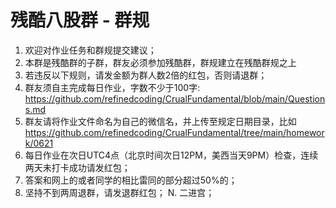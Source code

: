 # 残酷八股群 - 群规
1. 欢迎对作业任务和群规提交建议；
2. 本群是残酷群的子群，群友必须参加残酷群，群规建立在残酷群规之上
3. 若违反以下规则，请发金额为群人数2倍的红包，否则请退群；
4. 群友须自主完成每日作业，字数不少于100字: https://github.com/refinedcoding/CrualFundamental/blob/main/Questions.md
5. 群友请将作业文件命名为自己的微信名，并上传至规定日期目录，比如 https://github.com/refinedcoding/CrualFundamental/tree/main/homework/0621
6. 每日作业在次日UTC4点（北京时间次日12PM，美西当天9PM）检查，连续两天未打卡成功请发红包；
7. 答案和网上的或者同学的相比雷同的部分超过50%的；
8. 坚持不到两周退群，请发退群红包；
N. 二进宫；
